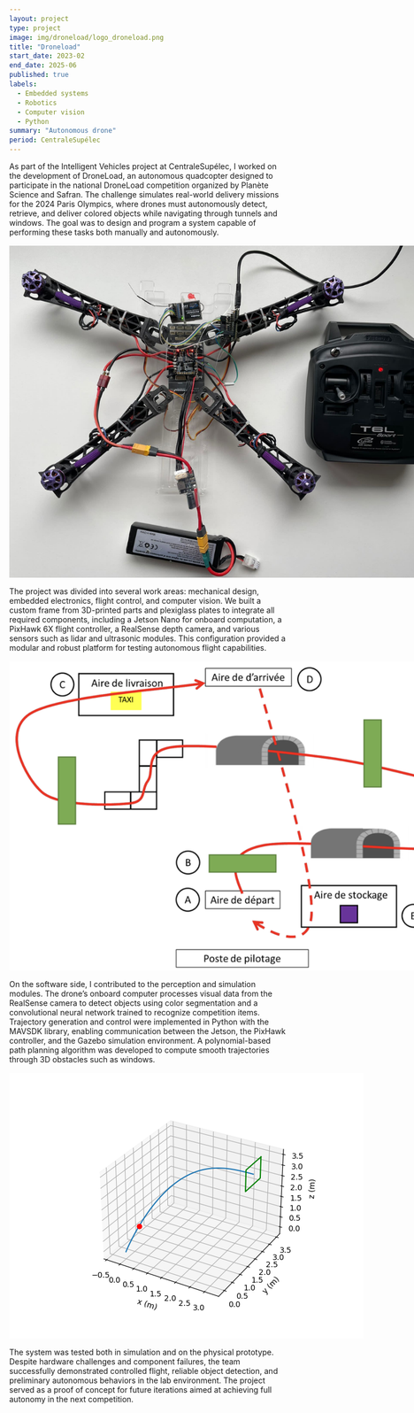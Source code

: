 ```yaml
---
layout: project
type: project
image: img/droneload/logo_droneload.png
title: "Droneload"
start_date: 2023-02
end_date: 2025-06
published: true
labels:
  - Embedded systems
  - Robotics
  - Computer vision
  - Python
summary: "Autonomous drone"
period: CentraleSupélec
---
```


<div class="container py-3">

<p>
As part of the Intelligent Vehicles project at CentraleSupélec, I worked on the development of DroneLoad, an autonomous quadcopter designed to participate in the national DroneLoad competition organized by Planète Science and Safran. 
The challenge simulates real-world delivery missions for the 2024 Paris Olympics, where drones must autonomously detect, retrieve, and deliver colored objects while navigating through tunnels and windows. 
The goal was to design and program a system capable of performing these tasks both manually and autonomously.
</p>

<p align="center">
  <img src="../img/droneload/droneload.jpg" alt="DroneLoad quadcopter and control setup" style="max-width: 800px; margin: 1rem auto; display:block;">
</p>

<p>
The project was divided into several work areas: mechanical design, embedded electronics, flight control, and computer vision. 
We built a custom frame from 3D-printed parts and plexiglass plates to integrate all required components, including a Jetson Nano for onboard computation, a PixHawk 6X flight controller, a RealSense depth camera, and various sensors such as lidar and ultrasonic modules. 
This configuration provided a modular and robust platform for testing autonomous flight capabilities.
</p>

<p align="center">
  <img src="../img/droneload/parcours.png" alt="DroneLoad competition course with obstacles and delivery zones" style="max-width: 900px; margin: 1rem auto; display:block;">
</p>

<p>
On the software side, I contributed to the perception and simulation modules. 
The drone’s onboard computer processes visual data from the RealSense camera to detect objects using color segmentation and a convolutional neural network trained to recognize competition items. 
Trajectory generation and control were implemented in Python with the MAVSDK library, enabling communication between the Jetson, the PixHawk controller, and the Gazebo simulation environment. 
A polynomial-based path planning algorithm was developed to compute smooth trajectories through 3D obstacles such as windows.
</p>

<p align="center">
  <img src="../img/droneload/good_path.png" alt="Simulated trajectory for window traversal in 3D space" style="max-width: 700px; margin: 1rem auto; display:block;">
</p>

<p>
The system was tested both in simulation and on the physical prototype. 
Despite hardware challenges and component failures, the team successfully demonstrated controlled flight, reliable object detection, and preliminary autonomous behaviors in the lab environment. 
The project served as a proof of concept for future iterations aimed at achieving full autonomy in the next competition.
</p>

</div>
